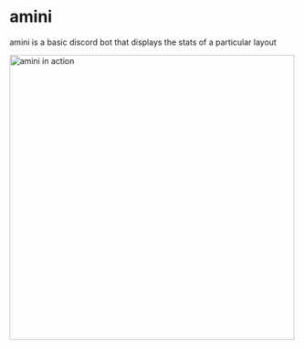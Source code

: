 # amini

amini is a basic discord bot that displays the stats of a particular layout

<img width="499" alt="amini in action" src="https://user-images.githubusercontent.com/53956237/212237537-3d48d0a3-b287-4e84-878e-eddb22be5df1.png">
